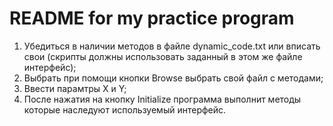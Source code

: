 # README for my practice program
1. Убедиться в наличии методов в файле dynamic_code.txt или вписать свои (скрипты должны использовать заданный в этом же файле интерфейс);
2. Выбрать при помощи кнопки Browse выбрать свой файл с методами;
3. Ввести парамтры X и Y;
4. После нажатия на кнопку Initialize программа выполнит методы которые наследуют используемый интерфейс.
